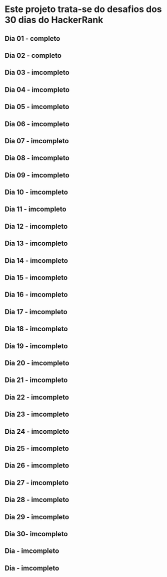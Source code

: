 # Este projeto trata-se do desafios dos 30 dias do HackerRank

## Dia 01 - completo
## Dia 02 - completo
## Dia 03 - imcompleto
## Dia 04 - imcompleto
## Dia 05 - imcompleto
## Dia 06 - imcompleto
## Dia 07 - imcompleto
## Dia 08 - imcompleto
## Dia 09 - imcompleto
## Dia 10 - imcompleto
## Dia 11 - imcompleto
## Dia 12 - imcompleto
## Dia 13 - imcompleto
## Dia 14 - imcompleto
## Dia 15 - imcompleto
## Dia 16 - imcompleto
## Dia 17 - imcompleto
## Dia 18 - imcompleto
## Dia 19 - imcompleto
## Dia 20 - imcompleto
## Dia 21 - imcompleto
## Dia 22 - imcompleto
## Dia 23 - imcompleto
## Dia 24 - imcompleto
## Dia 25 - imcompleto
## Dia 26 - imcompleto
## Dia 27 - imcompleto
## Dia 28 - imcompleto
## Dia 29 - imcompleto
## Dia 30- imcompleto
## Dia  - imcompleto
## Dia  - imcompleto
